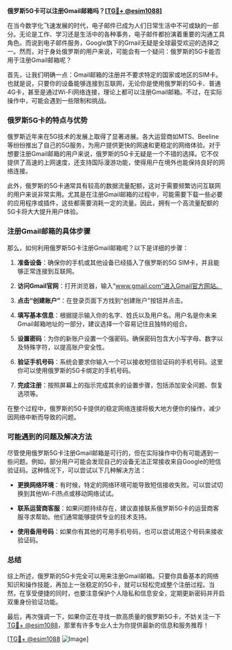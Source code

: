 **俄罗斯5G卡可以注册Gmail邮箱吗？[[TG💪+ @esim1088](https://t.me/s/esim1088)]**

在当今数字化飞速发展的时代，电子邮件已成为人们日常生活中不可或缺的一部分。无论是工作、学习还是生活中的各种事务，电子邮件都扮演着重要的沟通工具角色。而说到电子邮件服务，Google旗下的Gmail无疑是全球最受欢迎的选择之一。然而，对于身处俄罗斯的用户来说，可能会有一个疑问：俄罗斯的5G卡能否用于注册Gmail邮箱呢？

首先，让我们明确一点：Gmail邮箱的注册并不要求特定的国家或地区的SIM卡。也就是说，只要你的设备能够连接到互联网，无论你是使用俄罗斯的5G卡、普通4G卡，甚至是通过Wi-Fi网络连接，理论上都可以注册Gmail邮箱。不过，在实际操作中，可能会遇到一些限制和挑战。

### 俄罗斯5G卡的特点与优势

俄罗斯近年来在5G技术的发展上取得了显著进展。各大运营商如MTS、Beeline等纷纷推出了自己的5G服务，为用户提供更快的网速和更稳定的网络体验。对于想要注册Gmail邮箱的用户来说，俄罗斯的5G卡无疑是一个不错的选择。它不仅提供了高速的上网速度，还支持国际漫游功能，使得用户在境外也能保持良好的网络连接。

此外，俄罗斯的5G卡通常具有较高的数据流量配额，这对于需要频繁访问互联网的用户来说非常实用。尤其是在注册Gmail邮箱的过程中，可能需要下载一些必要的应用程序或插件，这些都需要消耗一定的流量。因此，拥有一个高流量配额的5G卡将大大提升用户体验。

### 注册Gmail邮箱的具体步骤

那么，如何利用俄罗斯5G卡注册Gmail邮箱呢？以下是详细的步骤：

1. **准备设备**：确保你的手机或其他设备已经插入了俄罗斯的5G SIM卡，并且能够正常连接到互联网。
   
2. **访问Gmail官网**：打开浏览器，输入“www.gmail.com”进入Gmail官方网站。

3. **点击“创建账户”**：在登录页面下方找到“创建账户”按钮并点击。

4. **填写基本信息**：根据提示输入你的名字、姓氏以及用户名。用户名是你未来Gmail邮箱地址的一部分，建议选择一个容易记住且独特的组合。

5. **设置密码**：为你的新账户设置一个强密码。确保密码包含大小写字母、数字以及特殊字符，以提高账户安全性。

6. **验证手机号码**：系统会要求你输入一个可以接收短信验证码的手机号码。这里你可以使用俄罗斯的5G卡绑定的手机号码。

7. **完成注册**：按照屏幕上的指示完成其余的设置步骤，包括添加安全问题、恢复选项等。

在整个过程中，俄罗斯的5G卡提供的稳定网络连接将极大地方便你的操作，减少因网络中断而导致的问题。

### 可能遇到的问题及解决方法

尽管使用俄罗斯5G卡注册Gmail邮箱是可行的，但在实际操作中仍有可能遇到一些问题。例如，部分用户可能会发现自己的设备无法正常接收来自Google的短信验证码。这种情况下，可以尝试以下几种解决方法：

- **更换网络环境**：有时候，特定的网络环境可能导致短信接收失败。可以尝试切换到其他Wi-Fi热点或移动网络试试。
  
- **联系运营商客服**：如果问题持续存在，建议直接联系俄罗斯5G卡的运营商客服寻求帮助。他们通常能够提供专业的技术支持。

- **使用备用号码**：如果你有其他的可用手机号码，也可以尝试用这个号码来接收验证码。

### 总结

综上所述，俄罗斯的5G卡完全可以用来注册Gmail邮箱。只要你具备基本的网络知识和操作技能，再加上一张稳定的5G卡，就可以轻松完成整个注册过程。当然，在享受便捷的同时，也要注意保护个人隐私和信息安全，定期更新密码并开启双重身份验证功能。

最后，再次强调一下，如果你正在寻找一款高质量的俄罗斯5G卡，不妨关注一下[TG💪+ @esim1088](https://t.me/s/esim1088)，那里有许多专业人士为你提供最新的信息和服务推荐！

[[TG💪+ @esim1088](https://t.me/s/esim1088) ![Image](https://i.postimg.cc/4NQfJmqS/Snipaste-2025-05-13-00-14-12.png)]